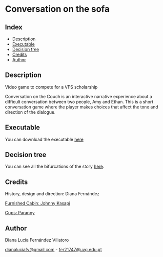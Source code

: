 # Conversation on the sofa
## Index
- [Description]()
- [Executable]()
- [Decision tree]()
- [Credits]()
- [Author]()

## Description
Video game to compete for a VFS scholarship

Conversation on the Couch is an interactive narrative experience about a difficult conversation between two people, Amy and Ethan. This is a short conversation game where the player makes choices that affect the tone and direction of the dialogue.

## Executable
You can download the executable [here](https://drive.google.com/file/d/1culRJIxPi9sXaHnXa02lEFdRUnuhR1j-/view?usp=sharing)

## Decision tree
You can see all the bifurcations of the story [here](https://drive.google.com/file/d/1C-nl5ryJn07Z1iMUmLXXMrXVql0AzcKr/view?usp=drive_link).

## Credits
History, design and direction: Diana Fernández

[Furnished Cabin: Johnny Kasapi](https://assetstore.unity.com/packages/3d/environments/urban/furnished-cabin-71426)

[Cups: Paranny](https://assetstore.unity.com/packages/3d/props/interior/cup-201601)

## Author
Diana Lucía Fernández Villatoro

dianaluciafv@gmail.com - fer21747@uvg.edu.gt
